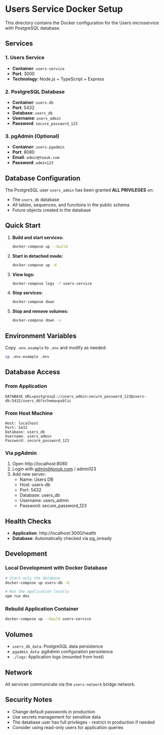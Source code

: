 # Users Service Docker Setup

This directory contains the Docker configuration for the Users microservice with PostgreSQL database.

## Services

### 1. Users Service
- **Container**: `users-service`
- **Port**: 3000
- **Technology**: Node.js + TypeScript + Express

### 2. PostgreSQL Database
- **Container**: `users-db`
- **Port**: 5432
- **Database**: `users_db`
- **Username**: `users_admin`
- **Password**: `secure_password_123`

### 3. pgAdmin (Optional)
- **Container**: `users-pgadmin`
- **Port**: 8080
- **Email**: `admin@toouk.com`
- **Password**: `admin123`

## Database Configuration

The PostgreSQL user `users_admin` has been granted **ALL PRIVILEGES** on:
- The `users_db` database
- All tables, sequences, and functions in the public schema
- Future objects created in the database

## Quick Start

1. **Build and start services:**
   ```bash
   docker-compose up --build
   ```

2. **Start in detached mode:**
   ```bash
   docker-compose up -d
   ```

3. **View logs:**
   ```bash
   docker-compose logs -f users-service
   ```

4. **Stop services:**
   ```bash
   docker-compose down
   ```

5. **Stop and remove volumes:**
   ```bash
   docker-compose down -v
   ```

## Environment Variables

Copy `.env.example` to `.env` and modify as needed:
```bash
cp .env.example .env
```

## Database Access

### From Application
```
DATABASE_URL=postgresql://users_admin:secure_password_123@users-db:5432/users_db?schema=public
```

### From Host Machine
```
Host: localhost
Port: 5432
Database: users_db
Username: users_admin
Password: secure_password_123
```

### Via pgAdmin
1. Open http://localhost:8080
2. Login with admin@toouk.com / admin123
3. Add new server:
   - Name: Users DB
   - Host: users-db
   - Port: 5432
   - Database: users_db
   - Username: users_admin
   - Password: secure_password_123

## Health Checks

- **Application**: http://localhost:3000/health
- **Database**: Automatically checked via pg_isready

## Development

### Local Development with Docker Database
```bash
# Start only the database
docker-compose up users-db -d

# Run the application locally
npm run dev
```

### Rebuild Application Container
```bash
docker-compose up --build users-service
```

## Volumes

- `users_db_data`: PostgreSQL data persistence
- `pgadmin_data`: pgAdmin configuration persistence
- `./logs`: Application logs (mounted from host)

## Network

All services communicate via the `users-network` bridge network.

## Security Notes

- Change default passwords in production
- Use secrets management for sensitive data
- The database user has full privileges - restrict in production if needed
- Consider using read-only users for application queries
